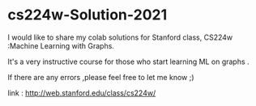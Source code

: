 # cs224w-Solution-2021
I would like to share my colab solutions for Stanford class, CS224w :Machine Learning with Graphs.

It's a very instructive course for those who start learning ML on graphs .

If there are any errors ,please feel free to let me know ;)

link : http://web.stanford.edu/class/cs224w/
